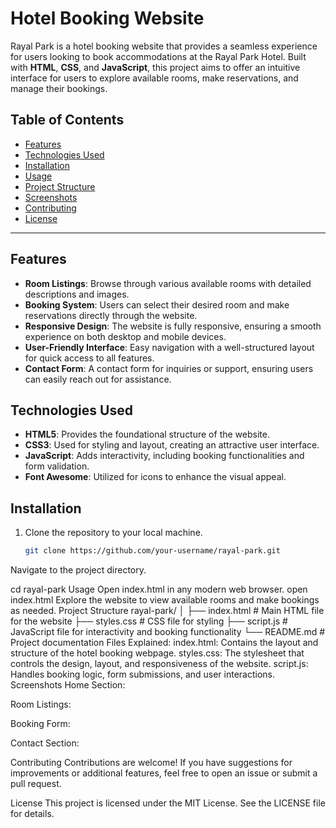 # Hotel Booking Website

Rayal Park is a hotel booking website that provides a seamless experience for users looking to book accommodations at the Rayal Park Hotel. Built with **HTML**, **CSS**, and **JavaScript**, this project aims to offer an intuitive interface for users to explore available rooms, make reservations, and manage their bookings.

## Table of Contents
- [Features](#features)
- [Technologies Used](#technologies-used)
- [Installation](#installation)
- [Usage](#usage)
- [Project Structure](#project-structure)
- [Screenshots](#screenshots)
- [Contributing](#contributing)
- [License](#license)

---

## Features
- **Room Listings**: Browse through various available rooms with detailed descriptions and images.
- **Booking System**: Users can select their desired room and make reservations directly through the website.
- **Responsive Design**: The website is fully responsive, ensuring a smooth experience on both desktop and mobile devices.
- **User-Friendly Interface**: Easy navigation with a well-structured layout for quick access to all features.
- **Contact Form**: A contact form for inquiries or support, ensuring users can easily reach out for assistance.

## Technologies Used
- **HTML5**: Provides the foundational structure of the website.
- **CSS3**: Used for styling and layout, creating an attractive user interface.
- **JavaScript**: Adds interactivity, including booking functionalities and form validation.
- **Font Awesome**: Utilized for icons to enhance the visual appeal.

## Installation
1. Clone the repository to your local machine.
   ```bash
   git clone https://github.com/your-username/rayal-park.git
Navigate to the project directory.

cd rayal-park
Usage
Open index.html in any modern web browser.
open index.html
Explore the website to view available rooms and make bookings as needed.
Project Structure
rayal-park/
│
├── index.html        # Main HTML file for the website
├── styles.css        # CSS file for styling
├── script.js         # JavaScript file for interactivity and booking functionality
└── README.md         # Project documentation
Files Explained:
index.html: Contains the layout and structure of the hotel booking webpage.
styles.css: The stylesheet that controls the design, layout, and responsiveness of the website.
script.js: Handles booking logic, form submissions, and user interactions.
Screenshots
Home Section:

Room Listings:

Booking Form:

Contact Section:

Contributing
Contributions are welcome! If you have suggestions for improvements or additional features, feel free to open an issue or submit a pull request.

License
This project is licensed under the MIT License. See the LICENSE file for details.
